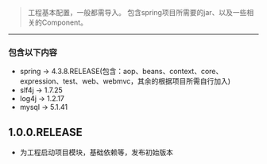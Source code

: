 > 工程基本配置，一般都需导入。
> 包含spring项目所需要的jar、以及一些相关的Component。
---

### 包含以下内容
- spring -> 4.3.8.RELEASE(包含：aop、beans、context、core、expression、test、web、webmvc，其余的根据项目所需自行加入)
- slf4j -> 1.7.25
- log4j -> 1.2.17
- mysql -> 5.1.41

## 1.0.0.RELEASE
- 为工程启动项目模块，基础依赖等，发布初始版本